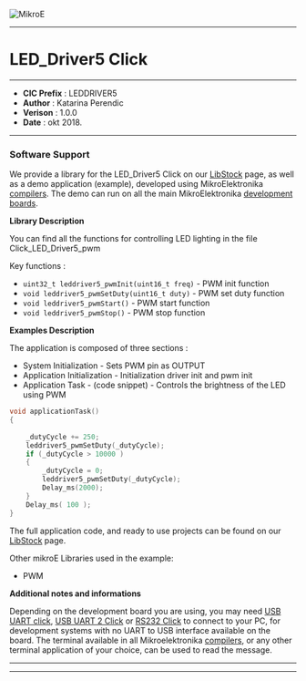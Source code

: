 ![MikroE](http://www.mikroe.com/img/designs/beta/logo_small.png)

---

# LED_Driver5 Click

---

- **CIC Prefix**  : LEDDRIVER5
- **Author**      : Katarina Perendic
- **Verison**     : 1.0.0
- **Date**        : okt 2018.

---

### Software Support

We provide a library for the LED_Driver5 Click on our [LibStock](https://libstock.mikroe.com/projects/view/2618/led-driver-5-click) 
page, as well as a demo application (example), developed using MikroElektronika 
[compilers](http://shop.mikroe.com/compilers). The demo can run on all the main 
MikroElektronika [development boards](http://shop.mikroe.com/development-boards).

**Library Description**

You can find all the functions for controlling LED lighting in the file Click_LED_Driver5_pwm

Key functions :

- ``` uint32_t leddriver5_pwmInit(uint16_t freq) ``` - PWM init function
- ``` void leddriver5_pwmSetDuty(uint16_t duty) ``` - PWM set duty function
- ``` void leddriver5_pwmStart() ``` - PWM start function
- ``` void leddriver5_pwmStop() ``` - PWM stop function

**Examples Description**

The application is composed of three sections :

- System Initialization - Sets PWM pin as OUTPUT 
- Application Initialization - Initialization driver init and pwm init
- Application Task - (code snippet) - Controls the brightness of the LED using PWM


```.c
void applicationTask()
{
 
    _dutyCycle += 250;
    leddriver5_pwmSetDuty(_dutyCycle);
    if (_dutyCycle > 10000 )
    {
        _dutyCycle = 0;
        leddriver5_pwmSetDuty(_dutyCycle);
        Delay_ms(2000);
    }
    Delay_ms( 100 );
}
```

The full application code, and ready to use projects can be found on our 
[LibStock](https://libstock.mikroe.com/projects/view/2618/led-driver-5-click) page.

Other mikroE Libraries used in the example:

- PWM

**Additional notes and informations**

Depending on the development board you are using, you may need 
[USB UART click](http://shop.mikroe.com/usb-uart-click), 
[USB UART 2 Click](http://shop.mikroe.com/usb-uart-2-click) or 
[RS232 Click](http://shop.mikroe.com/rs232-click) to connect to your PC, for 
development systems with no UART to USB interface available on the board. The 
terminal available in all Mikroelektronika 
[compilers](http://shop.mikroe.com/compilers), or any other terminal application 
of your choice, can be used to read the message.

---
---
